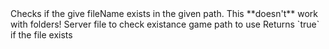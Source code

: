 <function name="Exists" parent="filesystem" type="libraryfunc">
	<description>
		Checks if the give fileName exists in the given path.
		<note>
			This **doesn't** work with folders!
		</note>
	</description>
	<realm>Server</realm>
	<args>
		<arg name="fileName" type="string">file to check existance</arg>
		<arg name="gamePath" type="string">game path to use</arg>
	</args>
	<rets>
		<ret name="exists" type="boolean">Returns `true` if the file exists</ret>
	</rets>
</function>